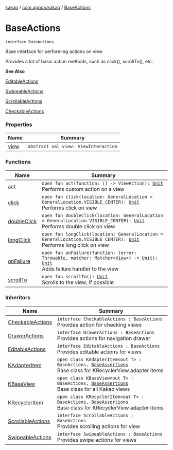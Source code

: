 [kakao](../../index.md) / [com.agoda.kakao](../index.md) / [BaseActions](.)

# BaseActions

`interface BaseActions`

Base interface for performing actions on view

Provides a lot of basic action methods, such as click(), scrollTo(), etc.

**See Also**

[EditableActions](../-editable-actions/index.md)

[SwipeableActions](../-swipeable-actions/index.md)

[ScrollableActions](../-scrollable-actions/index.md)

[CheckableActions](../-checkable-actions/index.md)

### Properties

| Name | Summary |
|---|---|
| [view](view.md) | `abstract val view: ViewInteraction` |

### Functions

| Name | Summary |
|---|---|
| [act](act.md) | `open fun act(function: () -> ViewAction): `[`Unit`](https://kotlinlang.org/api/latest/jvm/stdlib/kotlin/-unit/index.html)<br>Performs custom action on a view |
| [click](click.md) | `open fun click(location: GeneralLocation = GeneralLocation.VISIBLE_CENTER): `[`Unit`](https://kotlinlang.org/api/latest/jvm/stdlib/kotlin/-unit/index.html)<br>Performs click on view |
| [doubleClick](double-click.md) | `open fun doubleClick(location: GeneralLocation = GeneralLocation.VISIBLE_CENTER): `[`Unit`](https://kotlinlang.org/api/latest/jvm/stdlib/kotlin/-unit/index.html)<br>Performs double click on view |
| [longClick](long-click.md) | `open fun longClick(location: GeneralLocation = GeneralLocation.VISIBLE_CENTER): `[`Unit`](https://kotlinlang.org/api/latest/jvm/stdlib/kotlin/-unit/index.html)<br>Performs long click on view |
| [onFailure](on-failure.md) | `open fun onFailure(function: (error: `[`Throwable`](https://kotlinlang.org/api/latest/jvm/stdlib/kotlin/-throwable/index.html)`, matcher: Matcher<`[`View`](https://developer.android.com/reference/android/view/View.html)`>) -> `[`Unit`](https://kotlinlang.org/api/latest/jvm/stdlib/kotlin/-unit/index.html)`): `[`Unit`](https://kotlinlang.org/api/latest/jvm/stdlib/kotlin/-unit/index.html)<br>Adds failure handler to the view |
| [scrollTo](scroll-to.md) | `open fun scrollTo(): `[`Unit`](https://kotlinlang.org/api/latest/jvm/stdlib/kotlin/-unit/index.html)<br>Scrolls to the view, if possible |

### Inheritors

| Name | Summary |
|---|---|
| [CheckableActions](../-checkable-actions/index.md) | `interface CheckableActions : BaseActions`<br>Provides action for checking views |
| [DrawerActions](../-drawer-actions/index.md) | `interface DrawerActions : BaseActions`<br>Provides actions for navigation drawer |
| [EditableActions](../-editable-actions/index.md) | `interface EditableActions : BaseActions`<br>Provides editable actions for views |
| [KAdapterItem](../-k-adapter-item/index.md) | `open class KAdapterItem<out T> : BaseActions, `[`BaseAssertions`](../-base-assertions/index.md)<br>Base class for KRecyclerView adapter items |
| [KBaseView](../-k-base-view/index.md) | `open class KBaseView<out T> : BaseActions, `[`BaseAssertions`](../-base-assertions/index.md)<br>Base class for all Kakao views |
| [KRecyclerItem](../-k-recycler-item/index.md) | `open class KRecyclerItem<out T> : BaseActions, `[`BaseAssertions`](../-base-assertions/index.md)<br>Base class for KRecyclerView adapter items |
| [ScrollableActions](../-scrollable-actions/index.md) | `interface ScrollableActions : BaseActions`<br>Provides scrolling actions for view |
| [SwipeableActions](../-swipeable-actions/index.md) | `interface SwipeableActions : BaseActions`<br>Provides swipe actions for views |
